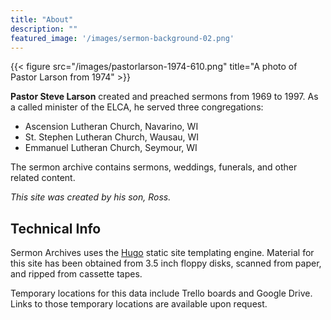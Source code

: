 ```yaml
---
title: "About"
description: ""
featured_image: '/images/sermon-background-02.png'
---
```

{{< figure src="/images/pastorlarson-1974-610.png" title="A photo of Pastor Larson from 1974" >}}

**Pastor Steve Larson** created and preached sermons from 1969 to 1997. As a called minister of the ELCA, he served three congregations:

- Ascension Lutheran Church, Navarino, WI
- St. Stephen Lutheran Church, Wausau, WI
- Emmanuel Lutheran Church, Seymour, WI

The sermon archive contains sermons, weddings, funerals, and other related content.

_This site was created by his son, Ross._

## Technical Info
Sermon Archives uses the [Hugo](https://gohugo.io/) static site templating engine.
Material for this site has been obtained from 3.5 inch floppy disks, scanned from paper, and ripped from cassette tapes.

Temporary locations for this data include Trello boards and Google Drive.  Links to those temporary locations are available upon request.

